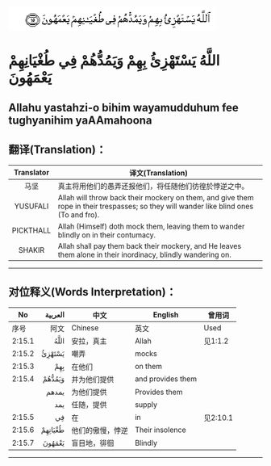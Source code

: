 ![002:015](images/002_015.gif)

#  اللَّهُ يَسْتَهْزِئُ بِهِمْ وَيَمُدُّهُمْ فِي طُغْيَانِهِمْ يَعْمَهُونَ 

## Allahu yastahzi-o bihim wayamudduhum fee tughyanihim yaAAmahoona

## 翻译(Translation)：

| Translator | 译文(Translation)                                            |
| :--------: | ------------------------------------------------------------ |
|    马坚    | 真主将用他们的愚弄还报他们，将任随他们彷徨於悖逆之中。       |
|  YUSUFALI  | Allah will throw back their mockery on them, and give them rope in their trespasses; so they will wander like blind ones (To and fro). |
| PICKTHALL  | Allah (Himself) doth mock them, leaving them to wander blindly on in their contumacy. |
|   SHAKIR   | Allah shall pay them back their mockery, and He leaves them alone in their inordinacy, blindly wandering on. |

---

## 对位释义(Words Interpretation)：

| No     | العربية | 中文             | English           | 曾用词   |
| ------ | ------: | ---------------- | ----------------- | -------- |
| 序号   |    阿文 | Chinese          | 英文              | Used     |
| 2:15.1 |    اللَّهُ | 安拉，真主       | Allah             | 见1:1.2  |
| 2:15.2 |  يَسْتَهْزِئُ | 嘲弄             | mocks             |          |
| 2:15.3 |     بِهِمْ | 在他们           | on them           |          |
| 2:15.4 |  وَيَمُدُّهُمْ | 并为他们提供     | and provides them |          |
|        |   يمدهم | 为他们提供       | Provides them     |          |
|        |     يمد | 任随，提供       | supply            |          |
| 2:15.5 |      فِي | 在               | in                | 见2:10.1 |
| 2:15.6 | طُغْيَانِهِمْ | 他们的傲慢，悖逆 | Their insolence   |          |
| 2:15.7 |  يَعْمَهُونَ | 盲目地，徘徊     | Blindly           |          |

---

